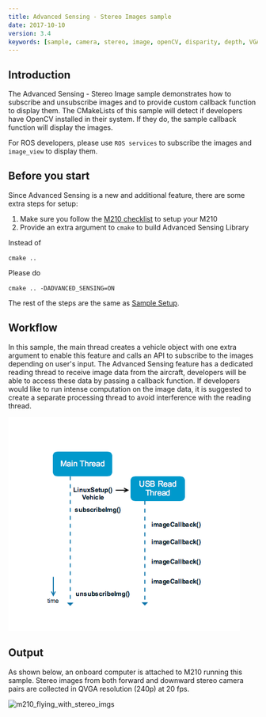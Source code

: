 ```yaml
---
title: Advanced Sensing - Stereo Images sample
date: 2017-10-10
version: 3.4
keywords: [sample, camera, stereo, image, openCV, disparity, depth, VGA, QVGA]
---
```


## Introduction
The Advanced Sensing - Stereo Image sample demonstrates how to subscribe and unsubscribe images and to provide custom callback function to display them.
The CMakeLists of this sample will detect if developers have OpenCV installed in their system. If they do, the sample callback function will display the images.

For ROS developers, please use `ROS services` to subscribe the images and `image_view` to display them.

## Before you start

Since Advanced Sensing is a new and additional feature, there are some extra steps for setup:

1. Make sure you follow the [M210 checklist](../M210-Docs/main.html) to setup your M210
2. Provide an extra argument to `cmake` to build Advanced Sensing Library

Instead of 
```
cmake ..
```

Please do
```
cmake .. -DADVANCED_SENSING=ON
```

The rest of the steps are the same as [Sample Setup](./sample-setup.html).


## Workflow
In this sample, the main thread creates a vehicle object with one extra argument to enable this feature and calls an API to subscribe to the images depending on user's input.
The Advanced Sensing feature has a dedicated reading thread to receive image data from the aircraft, developers will be able to access these data by passing a callback function. If developers would like to run intense computation on the image data, it is suggested to create a separate processing thread to avoid interference with the reading thread. 

![adv_sensing_workflow](../images/samples/adv_sensing_workflow.png)


## Output

As shown below, an onboard computer is attached to M210 running this sample. Stereo images from both forward and downward stereo camera pairs are collected in QVGA resolution (240p) at 20 fps. 

![m210_flying_with_stereo_imgs](../images/samples/m210_all_image.gif)
